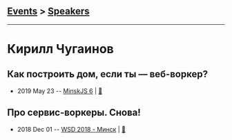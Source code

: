 ## [Events](../README.md) > [Speakers](../speakers.md)
---

# Кирилл Чугаинов

## Как построить дом, если ты — веб-воркер?
- 2019 May 23 -- [MinskJS 6](https://www.youtube.com/watch?v=v3NtYdNcRNs)  | [:notebook:](https://chugainov.github.io/web-worker/)  
## Про сервис-воркеры. Снова!
- 2018 Dec 01 -- [WSD 2018 - Минск](https://www.youtube.com/watch?v=E5x9v3LFO5Q)  | [:notebook:](https://wsd.events/2018/12/01/pres/sw-again/)  
